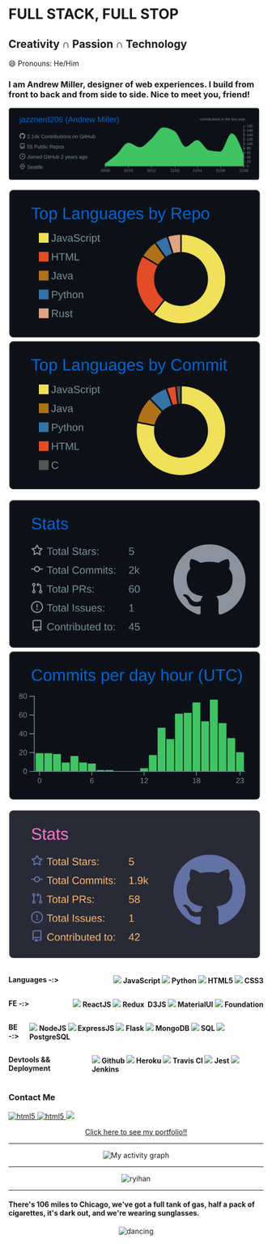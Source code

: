 # FULL STACK, FULL STOP
## Creativity  ∩  Passion  ∩  Technology
😄 Pronouns: He/Him


<p align="center">
  <h3 display: flex; justify-content: center; margin: 0px 50px; padding: 0; font-family:"monospace">
    I am Andrew Miller, designer of web experiences. I build from front to back and from side to side. Nice to meet you, friend!
  </h3>
</p>

<p align="center">
  <img src="https://raw.githubusercontent.com/jazznerd206/jazznerd206/main/profile-summary-card-output/github_dark/0-profile-details.svg"></img>
</p>
<p align="center">
  <img src="https://raw.githubusercontent.com/jazznerd206/jazznerd206/main/profile-summary-card-output/github_dark/1-repos-per-language.svg"></img>
  <img src="https://raw.githubusercontent.com/jazznerd206/jazznerd206/main/profile-summary-card-output/github_dark/2-most-commit-language.svg"></img>
</p>
<p align="center">
  <img src="https://raw.githubusercontent.com/jazznerd206/jazznerd206/main/profile-summary-card-output/github_dark/3-stats.svg"></img>
  <img src="https://raw.githubusercontent.com/jazznerd206/jazznerd206/main/profile-summary-card-output/github_dark/4-productive-time.svg"></img>
</p>
<p align="center">
  <img src="https://raw.githubusercontent.com/jazznerd206/Cards/master/profile-summary-card-output/dracula/3-stats.svg"></img>
</p>

<h4 style="display: flex; justify-content: space-between; margin: 0; padding: 0; font-family:"monospace">
<p>Languages -:> </p>
<p>
<img src="https://www.vectorlogo.zone/logos/javascript/javascript-icon.svg" /> JavaScript
<img src="https://www.vectorlogo.zone/logos/python/python-icon.svg" /> Python
<img src="https://www.vectorlogo.zone/logos/w3_html5/w3_html5-icon.svg" /> HTML5
<img src="https://api.iconify.design/logos:css-3.svg?height=75" /> CSS3
</p>
</h4>
<h4 style="display: flex; justify-content: space-between; margin: 0; padding: 0;">
<p>FE -:> </p>
<p>
<img src="https://www.vectorlogo.zone/logos/reactjs/reactjs-icon.svg" /> ReactJS
<img src="https://api.iconify.design/logos-redux.svg?height=50" /> Redux
<img sc="https://api.iconify.design/logos:d3.svg?height=50" /> D3JS
<img src="https://api.iconify.design/logos:material-ui.svg?height=50" /> MaterialUI
<img src="https://api.iconify.design/foundation:social-zurb.svg?height=50" /> Foundation
</p>
</h4>
<h4 style="display: flex; justify-content: space-between; margin: 0; padding: 0;">
<p>BE -:> </p>
<p>
<img src="https://www.vectorlogo.zone/logos/nodejs/nodejs-icon.svg" /> NodeJS
<img src="https://www.vectorlogo.zone/logos/expressjs/expressjs-icon.svg" /> ExpressJS
<img src="https://www.vectorlogo.zone/logos/pocoo_flask/pocoo_flask-icon.svg" /> Flask
<img src="https://www.vectorlogo.zone/logos/mongodb/mongodb-icon.svg" /> MongoDB
<img src="https://www.vectorlogo.zone/logos/mysql/mysql-icon.svg" /> SQL
<img src="https://www.vectorlogo.zone/logos/postgresql/postgresql-icon.svg" /> PostgreSQL
</p>
</h4>
<h4 style="display: flex; justify-content: space-between; margin: 0; padding: 0;">
<p>Devtools && Deployment </p>
<p>
<img src="https://www.vectorlogo.zone/logos/git-scm/git-scm-icon.svg" /> Github
<img src="https://www.vectorlogo.zone/logos/heroku/heroku-icon.svg" /> Heroku
<img src="https://www.vectorlogo.zone/logos/travis-ci/travis-ci-icon.svg" /> Travis CI
<img src="https://www.vectorlogo.zone/logos/jestjsio/jestjsio-icon.svg" /> Jest
<img src="https://www.vectorlogo.zone/logos/jenkins/jenkins-icon.svg" /> Jenkins
</p>
</h4>

<p>
<h3> Contact Me </h3>
<a href="https://www.linkedin.com/in/andrew-miller-113a1a195/" target="_blank"> <img src="https://www.vectorlogo.zone/logos/linkedin/linkedin-icon.svg" alt="html5" width="40" height="40"/>
<a href="https://www.instagram.com/206alm/" target="_blank"> <img src="https://www.vectorlogo.zone/logos/instagram/instagram-icon.svg" alt="html5" width="40" height="40"/>
<a href="mailto:206alm@gmail.com" target="_blank"><img src="https://img.shields.io/badge/-c14438?style=plastic&logo=Gmail&logoColor=white" />
</p>
  
<p align="center">
  <a href="https://andrewmiller.fun" target="_blank">Click here to see my portfolio!!</a>
</p>

<hr>

<p align="center">
  <img alt="My activity graph" src="https://activity-graph.herokuapp.com/graph?username=jazznerd206&bg_color=1F222E&color=F8D866&line=F85D7F&point=FFFFFF&hide_border=true" />
</p>

<hr>

<p align="center">
  <img src="http://github-readme-streak-stats.herokuapp.com?user=jazznerd206&theme=dracula" alt="ryihan" />
</p>

<hr>
  

<p align="center">
  <h4>There's 106 miles to Chicago, we've got a full tank of gas, half a pack of cigarettes, it's dark out, and we're wearing sunglasses.</h4>
</p>
<p align="center">
  <img src="https://media.giphy.com/media/CwMKejp4V6Z1K/giphy.gif" alt="dancing"/>
</p>
